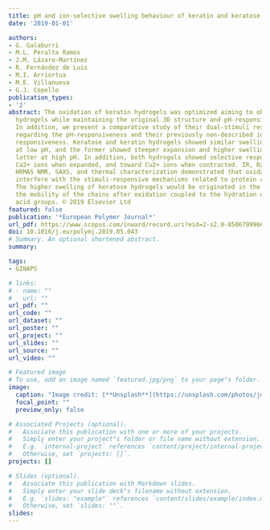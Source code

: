 ```yaml
---
title: pH and ion-selective swelling behaviour of keratin and keratose 3D hydrogels
date: '2019-01-01'

authors:
- G. Galaburri
- M.L. Peralta Ramos
- J.M. Lázaro-Martínez
- R. Fernández de Luis
- M.I. Arriortua
- M.E. Villanueva
- G.J. Copello
publication_types:
- '2'
abstract: The oxidation of keratin hydrogels was optimized aiming to obtain keratose
  hydrogels while maintaining the original 3D structure and pH-responsive behaviour.
  In addition, we present a comparative study of their dual-stimuli responsive behaviour
  regarding the pH-responsiveness and their previously non-described ion selective
  responsiveness. Keratose and keratin hydrogels showed similar swellings when contracted
  at low pH, and the former showed steeper expansion and higher swelling than the
  latter at high pH. In addition, both hydrogels showed selective responsiveness toward
  Ca2+ ions when expanded, and toward Cu2+ ions when contracted. IR, Raman, ss-NMR,
  HRMAS NMR, SAXS, and thermal characterization demonstrated that oxidation does not
  interfere with the stimuli-responsive mechanisms related to protein conformation.
  The higher swelling of keratose hydrogels would be originated in the increase of
  the mobility of the chains after oxidation coupled to the hydration of sulfonic
  acid groups. © 2019 Elsevier Ltd
featured: false
publication: '*European Polymer Journal*'
url_pdf: https://www.scopus.com/inward/record.uri?eid=2-s2.0-85067999663&doi=10.1016%2fj.eurpolymj.2019.05.043&partnerID=40&md5=8eac8ee7597a353c0860f976f40b1036
doi: 10.1016/j.eurpolymj.2019.05.043
# Summary. An optional shortened abstract.
summary: 

tags:
- GINAPS

# links:
# - name: ""
#   url: ""
url_pdf: ""
url_code: ""
url_dataset: ""
url_poster: ""
url_project: ""
url_slides: ""
url_source: ""
url_video: ""

# Featured image
# To use, add an image named `featured.jpg/png` to your page"s folder. 
image:
  caption: "Image credit: [**Unsplash**](https://unsplash.com/photos/jdD8gXaTZsc)"
  focal_point: ""
  preview_only: false

# Associated Projects (optional).
#   Associate this publication with one or more of your projects.
#   Simply enter your project"s folder or file name without extension.
#   E.g. `internal-project` references `content/project/internal-project/index.md`.
#   Otherwise, set `projects: []`.
projects: []

# Slides (optional).
#   Associate this publication with Markdown slides.
#   Simply enter your slide deck"s filename without extension.
#   E.g. `slides: "example"` references `content/slides/example/index.md`.
#   Otherwise, set `slides: ""`.
slides:
---
```


